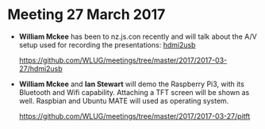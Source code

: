 Meeting 27 March 2017
=====================

* **William Mckee** has been to nz.js.con recently and will talk about the A/V
  setup used for recording the presentations: [hdmi2usb](https://hdmi2usb.tv/home/)

  https://github.com/WLUG/meetings/tree/master/2017/2017-03-27/hdmi2usb

* **William Mckee** and **Ian Stewart** will demo the Raspberry Pi3, with its
  Bluetooth and Wifi capability. Attaching a TFT screen will be shown as well.
  Raspbian and Ubuntu MATE will used as operating system.

  https://github.com/WLUG/meetings/tree/master/2017/2017-03-27/pitft
